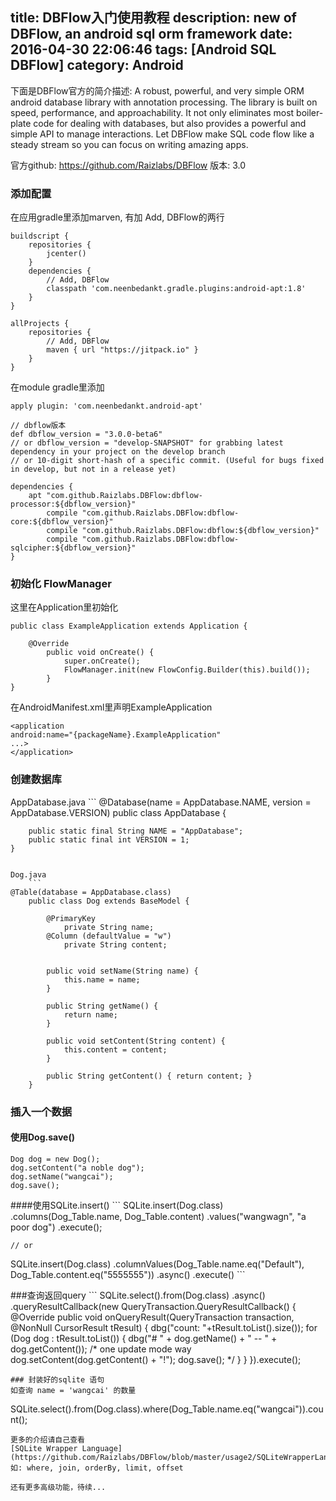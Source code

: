 title: DBFlow入门使用教程
description: new of DBFlow, an android sql orm framework
date: 2016-04-30 22:06:46
tags: [Android SQL DBFlow]
category: Android
---
下面是DBFlow官方的简介描述:
A robust, powerful, and very simple ORM android database library with annotation processing.
The library is built on speed, performance, and approachability. It not only eliminates most boiler-plate code for dealing with databases, but also provides a powerful and simple API to manage interactions.
Let DBFlow make SQL code flow like a steady stream so you can focus on writing amazing apps.


官方github:  https://github.com/Raizlabs/DBFlow
版本: 3.0


### 添加配置
在应用gradle里添加marven, 有加 Add, DBFlow的两行
```
buildscript {
    repositories {
        jcenter()
    }
    dependencies {
        // Add, DBFlow
        classpath 'com.neenbedankt.gradle.plugins:android-apt:1.8'
    }
}

allProjects {
    repositories {
        // Add, DBFlow
        maven { url "https://jitpack.io" }
    }
}
```

在module gradle里添加
```
apply plugin: 'com.neenbedankt.android-apt'

// dbflow版本
def dbflow_version = "3.0.0-beta6"
// or dbflow_version = "develop-SNAPSHOT" for grabbing latest dependency in your project on the develop branch
// or 10-digit short-hash of a specific commit. (Useful for bugs fixed in develop, but not in a release yet)

dependencies {
    apt "com.github.Raizlabs.DBFlow:dbflow-processor:${dbflow_version}"
        compile "com.github.Raizlabs.DBFlow:dbflow-core:${dbflow_version}"
        compile "com.github.Raizlabs.DBFlow:dbflow:${dbflow_version}"
        compile "com.github.Raizlabs.DBFlow:dbflow-sqlcipher:${dbflow_version}"
}
```

### 初始化 FlowManager
这里在Application里初始化
``` 
public class ExampleApplication extends Application {

    @Override
        public void onCreate() {
            super.onCreate();
            FlowManager.init(new FlowConfig.Builder(this).build());
        }
}
```
在AndroidManifest.xml里声明ExampleApplication
```
<application
android:name="{packageName}.ExampleApplication"
...>
</application>
```

### 创建数据库
AppDatabase.java
    ```
@Database(name = AppDatabase.NAME, version = AppDatabase.VERSION)
    public class AppDatabase {

        public static final String NAME = "AppDatabase";
        public static final int VERSION = 1;
    }
```

Dog.java
    ```
@Table(database = AppDatabase.class)
    public class Dog extends BaseModel {

        @PrimaryKey
            private String name;
        @Column (defaultValue = "w")
            private String content;


        public void setName(String name) {
            this.name = name;
        }

        public String getName() {
            return name;
        }

        public void setContent(String content) {
            this.content = content;
        }

        public String getContent() { return content; }
    }
```

### 插入一个数据
#### 使用Dog.save()
```
Dog dog = new Dog();
dog.setContent("a noble dog");
dog.setName("wangcai");
dog.save();
```
####使用SQLite.insert()
    ```
    SQLite.insert(Dog.class)
.columns(Dog_Table.name, Dog_Table.content)
    .values("wangwagn", "a poor dog")
    .execute();

    // or 
SQLite.insert(Dog.class)
    .columnValues(Dog_Table.name.eq("Default"),
            Dog_Table.content.eq("5555555"))
    .async()
.execute()
    ```

###查询返回query
    ```
    SQLite.select().from(Dog.class)
.async()
    .queryResultCallback(new QueryTransaction.QueryResultCallback<Dog>() {
            @Override
            public void onQueryResult(QueryTransaction transaction,
                @NonNull CursorResult<Dog> tResult) {
            dbg("count: "+tResult.toList().size());
            for (Dog dog : tResult.toList()) {
            dbg("# " + dog.getName() + " -- " + dog.getContent());
            /* one update mode way
               dog.setContent(dog.getContent() + "!");
               dog.save();
             */
            }
            }
            }).execute();
```
### 封装好的sqlite 语句
如查询 name = 'wangcai' 的数量
```
SQLite.select().from(Dog.class).where(Dog_Table.name.eq("wangcai")).count();
```
更多的介绍请自己查看
[SQLite Wrapper Language](https://github.com/Raizlabs/DBFlow/blob/master/usage2/SQLiteWrapperLanguage.md)
如: where, join, orderBy, limit, offset

还有更多高级功能，待续...


